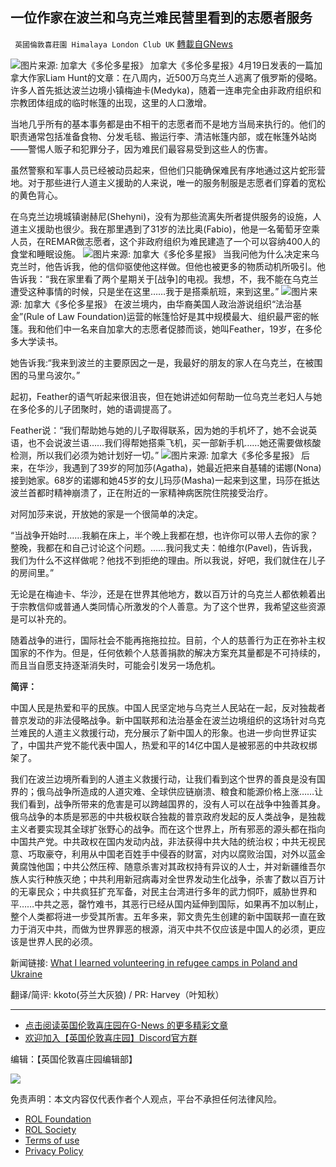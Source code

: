 
## 一位作家在波兰和乌克兰难民营里看到的志愿者服务
` 英國倫敦喜莊園 Himalaya London Club UK` [轉載自GNews](https://gnews.org/zh-hans/2396386/)

![](https://assets.gnews.org/wp-content/uploads/2022/04/ukraine_refugee_camp_web_main1.jpg)图片来源: 加拿大《多伦多星报》 
加拿大《多伦多星报》4月19日发表的一篇加拿大作家Liam Hunt的文章：在八周内，近500万乌克兰人逃离了俄罗斯的侵略。许多人首先抵达波兰边境小镇梅迪卡(Medyka)，随着一连串完全由非政府组织和宗教团体组成的临时帐篷的出现，这里的人口激增。
 
当地几乎所有的基本事务都是由不相干的志愿者而不是地方当局来执行的。他们的职责通常包括准备食物、分发毛毯、搬运行李、清洁帐篷内部，或在帐篷外站岗——警惕人贩子和犯罪分子，因为难民们最容易受到这些人的伤害。
 
虽然警察和军事人员已经被动员起来，但他们只能确保难民有序地通过这片蛇形营地。对于那些进行人道主义援助的人来说，唯一的服务制服是志愿者们穿着的宽松的黄色背心。
 
在乌克兰边境城镇谢赫尼(Shehyni)，没有为那些流离失所者提供服务的设施，人道主义援助也很少。我在那里遇到了31岁的法比奥(Fabio)，他是一名葡萄牙空乘人员，在REMAR做志愿者，这个非政府组织为难民建造了一个可以容纳400人的食堂和睡眠设施。
 ![](https://assets.gnews.org/wp-content/uploads/2022/04/fabio-0.png)图片来源: 加拿大《多伦多星报》 
当我问他为什么决定来乌克兰时，他告诉我，他的信仰驱使他这样做。但他也被更多的物质动机所吸引。他告诉我：“我在家里看了两个星期关于[战争]的电视。我想，不，我不能在乌克兰遭受这种事情的时候，只是坐在这里……我于是搭乘航班，来到这里。”
 ![](https://assets.gnews.org/wp-content/uploads/2022/04/feather-0.png)图片来源: 加拿大《多伦多星报》 
在波兰境内，由华裔美国人政治游说组织“法治基金”(Rule of Law Foundation)运营的帐篷恰好是其中规模最大、组织最严密的帐篷。我和他们中一名来自加拿大的志愿者促膝而谈，她叫Feather，19岁，在多伦多大学读书。
 
她告诉我:“我来到波兰的主要原因之一是，我最好的朋友的家人在乌克兰，在被围困的马里乌波尔。”
 
起初，Feather的语气听起来很沮丧，但在她讲述如何帮助一位乌克兰老妇人与她在多伦多的儿子团聚时，她的语调提高了。
 
Feather说：“我们帮助她与她的儿子取得联系，因为她的手机坏了，她不会说英语，也不会说波兰语……我们得帮她搭乘飞机，买一部新手机……她还需要做核酸检测，所以我们必须为她计划好一切。”
 ![](https://assets.gnews.org/wp-content/uploads/2022/04/agatha-0.png)图片来源: 加拿大《多伦多星报》 
后来，在华沙，我遇到了39岁的阿加莎(Agatha)，她最近把来自基辅的诺娜(Nona)接到她家。68岁的诺娜和她45岁的女儿玛莎(Masha)一起来到这里，玛莎在抵达波兰首都时精神崩溃了，正在附近的一家精神病医院住院接受治疗。
 
对阿加莎来说，开放她的家是一个很简单的决定。
 
“当战争开始时……我躺在床上，半个晚上我都在想，也许你可以带人去你的家？整晚，我都在和自己讨论这个问题。……我问我丈夫：帕维尔(Pavel)，告诉我，我们为什么不这样做呢？他找不到拒绝的理由。所以我说，好吧，我们就住在儿子的房间里。”
 
无论是在梅迪卡、华沙，还是在世界其他地方，数以百万计的乌克兰人都依赖着出于宗教信仰或普通人类同情心所激发的个人善意。为了这个世界，我希望这些资源是可以补充的。
 
随着战争的进行，国际社会不能再拖拖拉拉。目前，个人的慈善行为正在弥补主权国家的不作为。但是，任何依赖个人慈善捐款的解决方案充其量都是不可持续的，而且当自愿支持逐渐消失时，可能会引发另一场危机。
 
**简评：**
 
中国人民是热爱和平的民族。中国人民坚定地与乌克兰人民站在一起，反对独裁者普京发动的非法侵略战争。新中国联邦和法治基金在波兰边境组织的这场针对乌克兰难民的人道主义救援行动，充分展示了新中国人的形象。也进一步向世界证实了，中国共产党不能代表中国人，热爱和平的14亿中国人是被邪恶的中共政权绑架了。
 
我们在波兰边境所看到的人道主义救援行动，让我们看到这个世界的善良是没有国界的；俄乌战争所造成的人道灾难、全球供应链崩溃、粮食和能源价格上涨……让我们看到，战争所带来的危害是可以跨越国界的，没有人可以在战争中独善其身。俄乌战争的本质是邪恶的中共极权联合独裁的普京政府发起的反人类战争，是独裁主义者要实现其全球扩张野心的战争。而在这个世界上，所有邪恶的源头都在指向中国共产党。中共政权在国内发动内战，非法获得中共大陆的统治权；中共无视民意、巧取豪夺，利用从中国老百姓手中侵吞的财富，对内以腐败治国，对外以蓝金黄腐蚀他国；中共公然压榨、随意杀害对其政权持有异议的人士，并对新疆维吾尔族人实行种族灭绝；中共利用新冠病毒对全世界发动生化战争，杀害了数以百万计的无辜民众；中共疯狂扩充军备，对民主台湾进行多年的武力恫吓，威胁世界和平……中共之恶，罄竹难书，其恶行已经从国内延伸到国际，如果再不加以制止，整个人类都将进一步受其所害。五年多来，郭文贵先生创建的新中国联邦一直在致力于消灭中共，而做为世界罪恶的根源，消灭中共不仅应该是中国人的必须，更应该是世界人民的必须。
 
新闻链接: [What I learned volunteering in refugee camps in Poland and Ukraine](https://www.thestar.com/opinion/contributors/2022/04/19/what-i-learned-volunteering-in-refugee-camps-in-poland-and-ukraine.html%20?rf)
 
翻译/简评: kkoto(芬兰大灰狼) / PR: Harvey（叶知秋）
 
* * *
 
- [点击阅读英国伦敦喜庄园在G-News 的更多精彩文章](https://gnews.org/zh-hans/author/himalaya_hawk/)
- [欢迎加入【英国伦敦喜庄园】Discord官方群](https://discord.gg/VsNaHaMUsy)

编辑：【英国伦敦喜庄园编辑部】
 
![](https://assets.gnews.org/wp-content/uploads/2022/04/HHS_QRCode_up_220405.jpg)

免责声明：本文内容仅代表作者个人观点，平台不承担任何法律风险。
  
- [ROL Foundation](https://rolfoundation.org/)
- [ROL Society](https://rolsociety.org/)
- [Terms of use](https://gnews.org/terms-of-use-3/)
- [Privacy Policy](https://gnews.org/privacy-policy/)
